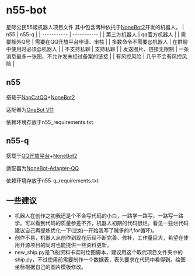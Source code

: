 # n55-bot
星际公民55姬机器人项目文件
其中包含两种依托于[NoneBot2](https://nonebot.dev/)开发的机器人。
|     n55     |    n55-q    |
| ----------- | ----------- |
| 第三方机器人  | qq官方机器人 |
| 需要额外Q号   | 需要在QQ开放平台申请、审核 |
| 多数命令不需要@机器人  | 在群聊中使用时必须@机器人 |
| 不支持私聊   | 支持私聊 |
| 发送图片、链接无限制 | 一条消息最多一张图、不允许发未经过备案的链接 |
| 有风控风险   | 几乎不会有风控风险 |

## n55

搭载于[NapCatQQ](https://napneko.github.io/)+[NoneBot2](https://nonebot.dev/)

适配器为[OneBot V11](https://github.com/botuniverse/onebot-11)

依赖环境存放于n55_requirements.txt

## n55-q
搭载于[QQ开放平台](https://q.qq.com/#/)+[NoneBot2](https://nonebot.dev/)

适配器为[NoneBot-Adapter-QQ](https://github.com/nonebot/adapter-qq)

依赖环境存放于n55-q_requirements.txt

## 一些建议

- 机器人在创作之初我还是个不会写代码的小白，一路学一路写，一路写一路学。可以看到代码的质量参差不齐，机器人初期的代码很烂。看见一些烂代码建议自己再提炼优化一下(比如一开始我写了贼多的if,for循环)。
- 创作不易，机器人从创作到现在历经不断完善、修补，工作量巨大，希望在使用开源项目的同时也能提供一些资料更新。
- new_ship.py是飞船资料卡实时绘图脚本，建议用这个取代项目文件夹中的ship.py，不过使用前需要制作一个数据表，表头要求在代码中看得到。绘图坐标根据自己的图片模板修改。

